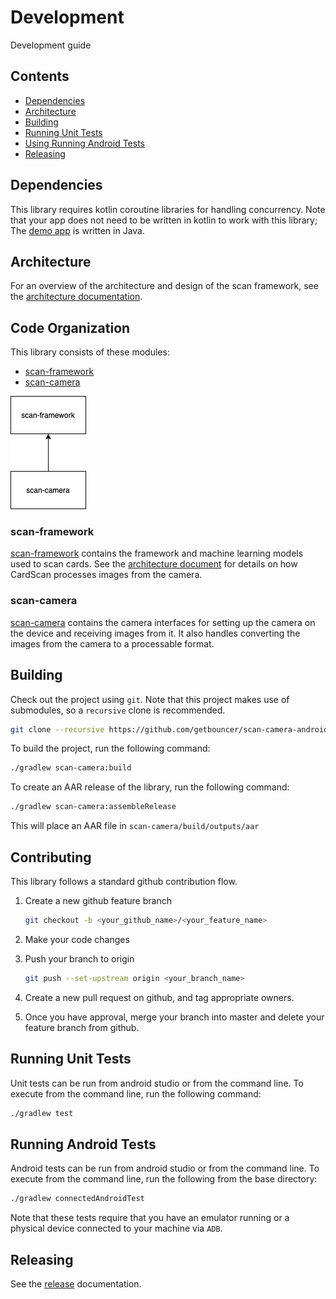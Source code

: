 # Development

Development guide

## Contents

* [Dependencies](#dependencies)
* [Architecture](#architecture)
* [Building](#building)
* [Running Unit Tests](#running-unit-tests)
* [Using Running Android Tests](#running-android-tests)
* [Releasing](#releasing)

## Dependencies

This library requires kotlin coroutine libraries for handling concurrency. Note that your app does not need to be written in kotlin to work with this library; The [demo app](https://github.com/getbouncer/cardscan-demo-android) is written in Java.

## Architecture

For an overview of the architecture and design of the scan framework, see the [architecture documentation](https://github.com/getbouncer/scan-framework-android/blob/master/docs/architecture.md).

## Code Organization

This library consists of these modules:
* [scan-framework](#scan-framework)
* [scan-camera](#scan-camera)

![dependencies](images/dependencies.png)

### scan-framework

[scan-framework](https://github.com/getbouncer/scan-framework-android) contains the framework and machine learning models used to scan cards. See the [architecture document](https://github.com/getbouncer/scan-framework-android/tree/master/docs/architecture.md) for details on how CardScan processes images from the camera.

### scan-camera

[scan-camera](https://github.com/getbouncer/scan-camera-android) contains the camera interfaces for setting up the camera on the device and receiving images from it. It also handles converting the images from the camera to a processable format.

## Building

Check out the project using `git`. Note that this project makes use of submodules, so a `recursive` clone is recommended.
```bash
git clone --recursive https://github.com/getbouncer/scan-camera-android
```

To build the project, run the following command:
```bash
./gradlew scan-camera:build
```

To create an AAR release of the library, run the following command:
```bash
./gradlew scan-camera:assembleRelease
```
This will place an AAR file in `scan-camera/build/outputs/aar`

## Contributing

This library follows a standard github contribution flow.

1. Create a new github feature branch
    ```bash
    git checkout -b <your_github_name>/<your_feature_name>
    ```

1. Make your code changes

1. Push your branch to origin
    ```bash
    git push --set-upstream origin <your_branch_name>
    ```

1. Create a new pull request on github, and tag appropriate owners.

1. Once you have approval, merge your branch into master and delete your feature branch from github.

## Running Unit Tests

Unit tests can be run from android studio or from the command line. To execute from the command line, run the following command:
```bash
./gradlew test
```

## Running Android Tests

Android tests can be run from android studio or from the command line. To execute from the command line, run the following from the base directory:
```bash
./gradlew connectedAndroidTest
```

Note that these tests require that you have an emulator running or a physical device connected to your machine via `ADB`.

## Releasing

See the [release](release.md) documentation.
